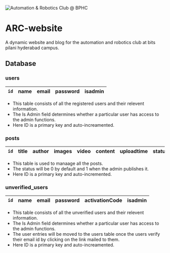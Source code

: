 ![Automation & Robotics Club @ BPHC](http://www.automationandroboticsclub.com/gallery_gen/140f562717e57af5d4fe0e2685b8cfc5_148x139.png "Automation & Robotics Club @ BPHC")

# ARC-website
A dynamic website and blog for the automation and robotics club at bits pilani hyderabad campus.

## Database
### users

`id`|name|email|password|isadmin
---|---|---|---|---
+ This table consists of all the registered users and their relevent information.
+ The Is Admin field determines whether  a particular user has access to the admin functions.
+ Here ID is a primary key and auto-increamented.

### posts
`id`|title|author|images|video|content|uploadtime|status
---|---|---|---|---|---|---|---
+ This table is used to manaage all the posts.
+ The status will be 0 by default and 1 when the admin publishes it.
+ Here ID is a primary key and auto-incremented.

### unverified_users
`id`|name|email|password|activationCode|isadmin
---|---|---|---|---|---
+ This table consists of all the unverified users and their relevent information.
+ The Is Admin field determines whether  a particular user has access to the admin functions.
+ The user entries will be moved to the users table once the users verify their email id by clicking on the link mailed to them.
+ Here ID is a primary key and auto-increamented.
